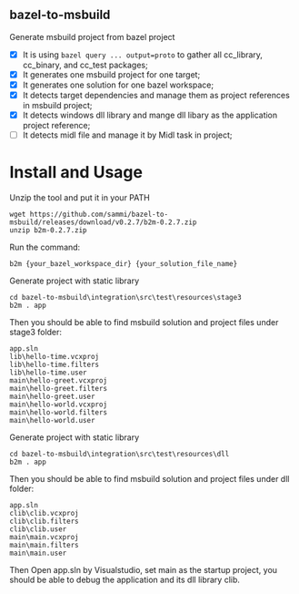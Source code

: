 bazel-to-msbuild
----------------

Generate msbuild project from bazel project

- [x] It is using ```bazel query ... output=proto``` to gather all cc_library, cc_binary, and cc_test packages;
- [x] It generates one msbuild project for one target;
- [x] It generates one solution for one bazel workspace;
- [x] It detects target dependencies and manage them as project references in msbuild project;
- [x] It detects windows dll library and mange dll libary as the application project reference;
- [ ] It detects midl file and manage it by Midl task in project;

# Install and Usage

Unzip the tool and put it in your PATH
```
wget https://github.com/sammi/bazel-to-msbuild/releases/download/v0.2.7/b2m-0.2.7.zip
unzip b2m-0.2.7.zip
```

Run the command:

```
b2m {your_bazel_workspace_dir} {your_solution_file_name}
```

Generate project with static library
```
cd bazel-to-msbuild\integration\src\test\resources\stage3
b2m . app
```
Then you should be able to find msbuild solution and project files under stage3 folder:
```
app.sln
lib\hello-time.vcxproj
lib\hello-time.filters
lib\hello-time.user
main\hello-greet.vcxproj
main\hello-greet.filters
main\hello-greet.user
main\hello-world.vcxproj
main\hello-world.filters
main\hello-world.user
```
Generate project with static library
```
cd bazel-to-msbuild\integration\src\test\resources\dll
b2m . app
```
Then you should be able to find msbuild solution and project files under dll folder:
```
app.sln
clib\clib.vcxproj
clib\clib.filters
clib\clib.user
main\main.vcxproj
main\main.filters
main\main.user
```

Then Open app.sln by Visualstudio, set main as the startup project, you should be able to debug the application and its dll library clib.

  
